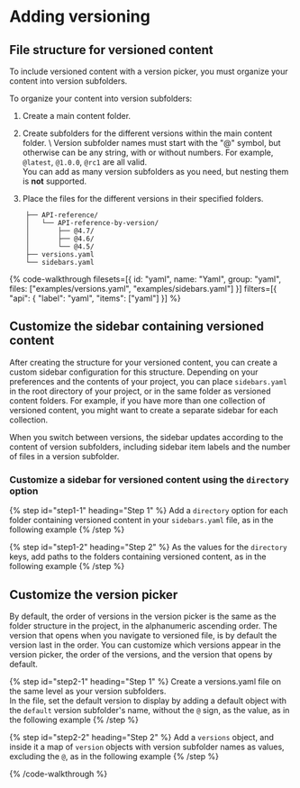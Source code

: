 <!-- ...other markup... -->
# Adding versioning

## File structure for versioned content

To include versioned content with a version picker, you must organize your content into version subfolders.

To organize your content into version subfolders:

  1. Create a main content folder.
   
  2. Create subfolders for the different versions within the main content folder. \ 
     Version subfolder names must start with the "@" symbol, but otherwise can be any string, with or without numbers.
     For example, `@latest`, `@1.0.0`, `@rc1` are all valid. \
     You can add as many version subfolders as you need, but nesting them is **not** supported.
  
  3. Place the files for the different versions in their specified folders.
   
```treeview  {% title="File structure for versioned content" %}
    ├── API-reference/
    │   └── API-reference-by-version/
    │       ├── @4.7/
    │       ├── @4.6/
    │       └── @4.5/
    ├── versions.yaml
    └── sidebars.yaml
```

{% code-walkthrough
  filesets=[{
    id: "yaml",
    name: "Yaml",
    group: "yaml",
    files: ["examples/versions.yaml", "examples/sidebars.yaml"]
  }]
  filters=[{
    "api": {
      "label": "yaml",
      "items": ["yaml"]
  }]
%}
  ## Customize the sidebar containing versioned content

  After creating the structure for your versioned content, you can create a custom sidebar configuration for this structure.
  Depending on your preferences and the contents of your project, you can place `sidebars.yaml` in the root directory of your project, or in the same folder as versioned content folders.
  For example, if you have more than one collection of versioned content, you might want to create a separate sidebar for each collection.

  When you switch between versions, the sidebar updates according to the content of version subfolders, including sidebar item labels and the number of files in a version subfolder.
  
  ### Customize a sidebar for versioned content using the `directory` option

  {% step id="step1-1" heading="Step 1" %}
    Add a `directory` option for each folder containing versioned content in your `sidebars.yaml` file, as in the following example
  {% /step %}

  {% step id="step1-2" heading="Step 2" %}
    As the values for the `directory` keys, add paths to the folders containing versioned content, as in the following example
  {% /step %}

  ## Customize the version picker

  By default, the order of versions in the version picker is the same as the folder structure in the project, in the alphanumeric ascending order. The version that opens when you navigate to versioned file, is by default the version last in the order.
  You can customize which versions appear in the version picker, the order of the versions, and the version that opens by default.

  {% step id="step2-1" heading="Step 1" %}
    Create a versions.yaml file on the same level as your version subfolders. \
    In the file, set the default version to display by adding a default object with the `default` version subfolder's name, without the `@` sign, as the value, as in the following example
  {% /step %}

  {% step id="step2-2" heading="Step 2" %}
    Add a `versions` object, and inside it a map of `version` objects with version subfolder names as values, excluding the `@`, as in the following example
  {% /step %}

{% /code-walkthrough %}